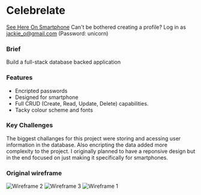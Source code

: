# Celebrelate
[See Here On Smartphone](https://celebrelation.herokuapp.com/)
Can't be bothered creating a profile? Log in as jackie_o@gmail.com (Password: unicorn)

### Brief 
Build a full-stack database backed application

### Features 
* Encripted passwords
* Designed for smartphone
* Full CRUD (Create, Read, Update, Delete) capabilities.
* Tacky colour scheme and fonts 

### Key Challenges 
The biggest challanges for this project were storing and acessing user information in the database. Also encripting the data added more complexity to the project. I originally planned to have a reponsive design but in the end focused on just making it specifically for smartphones. 

### Original wireframe 

![Wireframe 2](https://imgur.com/7eWTE5P.png)
![Wireframe 3](https://imgur.com/nDKhF0H.png)
![Wireframe 1](https://imgur.com/CF5A2QD.png)


